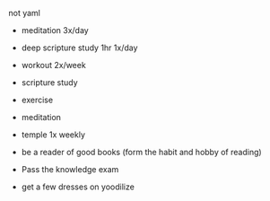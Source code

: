 not yaml
- meditation 3x/day
- deep scripture study 1hr 1x/day
- workout 2x/week




- scripture study 
- exercise
- meditation
- temple 1x weekly
- be a reader of good books (form the habit and hobby of reading)
- Pass the knowledge exam
- get a few dresses on yoodilize